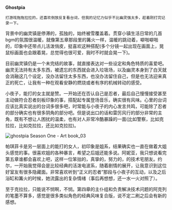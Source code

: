 **Ghostpia**


`打游戏拖拖拉拉的，还喜欢倒放反复看台词，但我的记忆力似乎不比幽灵强太多，趁着刚打完记录一下。`

背景中的幽灵镇是停滞的，孤独的，始终被雪覆盖着。贯穿小镇生活日常的几首bgm的氛围很温暖，就像第五章那段里的篝火一样，温暖的跳动着，噼啪噼啪的，印象中还带点儿活泼俏皮，挺喜欢这种搭配(多个分镜一起出现在画面上，晃鼠标画面也会跟着晃，总觉得也很可爱，我时不时就会晃一下)。

目前幽灵镇仍是一个未完结的故事，就直接表达对一些设定和角色特质的喜爱吧。幽灵无法持有太多东西，被遗忘的东西就会进入垃圾场，以及幽灵本身到了白天就会消融这几个设定，没办法留住太多东西，也没办法留住自己，但是也无法迎来真正的死亡，让我有一种在观看安静的燃烧或者有序的机械转动的感受。

小夜子，能打的女主就是赞。一开始还在否认自己是忍者，最后自己慢慢接受甚至主动做符合忍者刻板印象的事，搭配起专属登场音乐，确实很有风味。心里的台词应该比真实说出的台词多很多吧，时常能与小夜子的内心发言共鸣，可能除了忍者的部分确实也有很多阴角的部分吧。但是说出口的话和雷厉风行的部分非常的主角，既有不想让人困扰的温柔，也有对人非常冷酷暴躁的一面(比如警察，比如克拉拉，比如克拉拉，还比如克拉拉)。

![ghostpia Season One - Art book_03](https://github.com/aetherkido/aetherkido.github.io/assets/141698002/c4f4d69c-944a-47f2-8154-c03ebe9f329c)

帕琪菲卡是另一层面上的能打的女人，初印象是姐系，结果确实也一直在做着大姐头感觉的事。很喜欢姐的各种暴言，希望之后姐还能多说。阿妮亚，我只想说看完第五章谁都会喜欢上吧，这样一位笨拙的，真挚的，努力的，的技术宅朋友。约尔，一开始我觉得会是比较经典的活泼电波系，随着剧情的展开，让我意识到这位好室友有很多隐藏面。非常喜欢听到“正义的忍者”那段与小夜子的互动，以及之后浴缸和篝火的时候，她流露出的复杂情绪（事后再想想，还一水一火对照了）。

至于克拉拉，只能说不悯啊，不悯。第四章的主仆组和负责解决技术问题的阿克列的笔墨不算多，感觉是很多类似角色的经典风味复合版，说不定二刷之后会有新的感想。